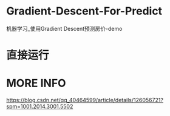 # Gradient-Descent-For-Predict
机器学习_使用Gradient Descent预测房价-demo
# 直接运行
# MORE INFO
https://blog.csdn.net/qq_40464599/article/details/126056721?spm=1001.2014.3001.5502
